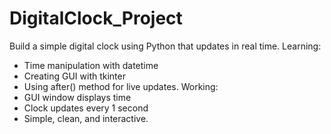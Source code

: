 # DigitalClock_Project
Build a simple digital clock using Python that updates in real time. 
Learning:   
- Time manipulation with datetime
- Creating GUI with tkinter
- Using after() method for live updates.
Working:
- GUI window displays time
- Clock updates every 1 second
- Simple, clean, and interactive. 
